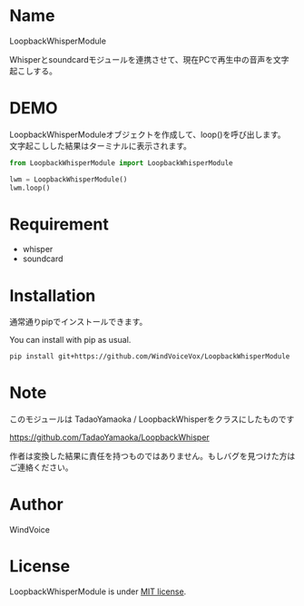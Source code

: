 # Name

LoopbackWhisperModule

Whisperとsoundcardモジュールを連携させて、現在PCで再生中の音声を文字起こしする。

# DEMO

LoopbackWhisperModuleオブジェクトを作成して、loop()を呼び出します。
文字起こしした結果はターミナルに表示されます。

```python
from LoopbackWhisperModule import LoopbackWhisperModule

lwm = LoopbackWhisperModule()
lwm.loop()
```

# Requirement

- whisper
- soundcard

# Installation

通常通りpipでインストールできます。

You can install with pip as usual.

```bash
pip install git+https://github.com/WindVoiceVox/LoopbackWhisperModule
```

# Note

このモジュールは TadaoYamaoka / LoopbackWhisperをクラスにしたものです

https://github.com/TadaoYamaoka/LoopbackWhisper

作者は変換した結果に責任を持つものではありません。もしバグを見つけた方はご連絡ください。

# Author

WindVoice

# License

LoopbackWhisperModule is under [MIT license](https://en.wikipedia.org/wiki/MIT_License).
